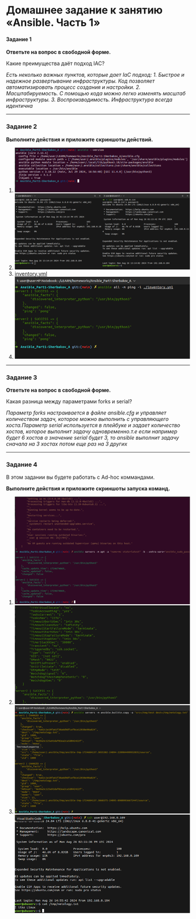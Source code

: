 # Домашнее задание к занятию «Ansible. Часть 1»

#### Задание 1

**Ответьте на вопрос в свободной форме.**

Какие преимущества даёт подход IAC?

_Есть неколько важных пунктов, которые дает IaC подход:_
_1. Быстрое и надежное развертывание инфраструктуры. Код позволяет автоматизировать процесс создания и настройки._
_2. Масштабируемость. С помощью кода можно легко изменять масштаб инфраструктуры._
_3. Воспроизводимость. Инфраструктура всегда идентична_

---

### Задание 2 

**Выполните действия и приложите скриншоты действий.**

1. ![Установка Ansible](https://github.com/bosozu/homeworks/blob/main/Ansible_Part1-Sherbakov_A/images/task2-1.png)
2. ![Настройка ВМ](https://github.com/bosozu/homeworks/blob/main/Ansible_Part1/images/task2-2.png)
3. [inventory.yml](https://github.com/bosozu/homeworks/blob/main/Ansible_Part1/images/task2-3.png)
4. ![Модуль Ping](https://github.com/bosozu/homeworks/blob/main/Ansible_Part1/images/task2-4.png)
 
---

### Задание 3 

**Ответьте на вопрос в свободной форме.**

Какая разница между параметрами forks и serial? 

_Параметр forks настраивается в файле ansible.cfg и управляет количеством задач, которое можно выполнить с управляющего хоста.Параметр serial используется в плейбуке и задает количество хостов, которое выполнит задачу одновременно.т.е если например будет 6 хостов а значение serial будет 3, то ansible выполнит задачу сначала на 3 хостах потом еще раз на 3 других_  

---

### Задание 4 

В этом задании вы будете работать с Ad-hoc коммандами.

**Выполните действия и приложите скриншоты запуска команд.**

1. ![Установка пакета](https://github.com/bosozu/homeworks/blob/main/Ansible_Part1/images/task4-1.png)
2. ![Проверка сервиса](https://github.com/bosozu/homeworks/blob/main/Ansible_Part1/images/task4-2.png) 
3. ![Создание файла](https://github.com/bosozu/homeworks/blob/main/Ansible_Part1/images/task4-31.png)
   ![](https://github.com/bosozu/homeworks/blob/main/Ansible_Part1/images/task4-32.png) 
